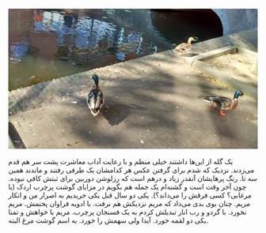 <!-- 
.. title: پیاده‌روی در دلفت-عصر شانزده جون دوهزار و پانزده
.. slug: 2015-06-16-lopen-in-delft
.. date: 2015-06-16 20:14:54 UTC+02:00
.. tags: 
.. category: پیاده‌روی در دلفت
.. link: 
.. description: 
.. type: text
-->

![delft](/20150616_delft_small.jpg)

یک گله از این‌ها داشتند خیلی منظم و با رعایت آداب معاشرت پشت سر هم قدم می‌زدند. نزدیک که شدم برای گرفتن عکس هر کدامشان یک طرفی رفتند و ماندند همین سه تا. رنگ پرهایشان آنقدر زیاد و درهم است که رزلوشن دوربین برای ثبتش کافی نبوده.
چون آخر وقت است و گشنه‌ام یک جمله هم بگویم در مزایای گوشت پرچرب اردک (یا مرغابی؟ کسی فرقش را می‌داند؟). یکی دو سال قبل یکی خریدیم به اصرار من و انکار مریم. چنان بوی بدی می‌داد که مریم نزدیکش هم نرفت. با ادویه فراوان پختمش. مریم نخورد. با گردو و رب انار تبدیلش کردم به یک فسنجان پرچرب. مریم با خواهش و تمنا یکی دو لقمه خورد. آیدا ولی سهمش را خورد. به اسم گوشت مرغ البته.
